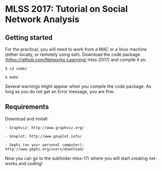 # MLSS 2017: Tutorial on Social Network Analysis


Getting started
---------------

For the practical, you will need to work from a MAC or a linux machine (either locally, or remotely
using ssh). Download the code package (https://github.com/Networks-Learning/ mlss-2017) and compile it as:

    $ cd code/ 

    $ make

Several warnings might appear when you compile the code package. As long as you do not get an Error message, you are fine. 

Requirements
------------

Download and install:

    - Graphviz: http://www.graphviz.org/

    - Gnuplot: http://www.gnuplot.info/

    - Gephi (on your personal computer): http://www.gephi.org/users/download/

Now you can go to the subfolder mlss-17/ where you will start creating net- works and coding!

